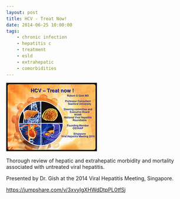 ```yaml
---
layout: post
title: HCV - Treat Now!
date: 2014-06-25 10:00:00
tags:
    - chronic infection
    - hepatitis c
    - treatment
    - esld
    - extrahepatic
    - comorbidities
---
```


![](/assets/images/hcv-treat-now.jpg)

Thorough review of hepatic and extrahepatic  morbidity and mortality associated with untreated viral hepatitis.

Presented by Dr. Gish at the 2014 Viral Hepatitis Meeting, Singapore. 

<https://jumpshare.com/v/3xvyIgXHWdDtpPL0tfSj>